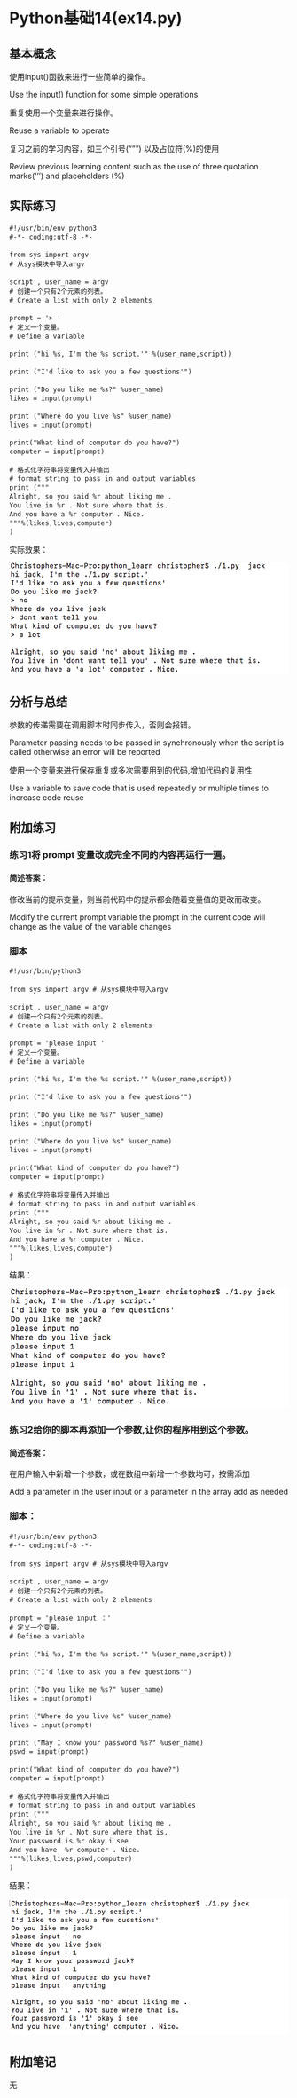 # Python基础14(ex14.py)

## 基本概念

使用input()函数来进行一些简单的操作。

Use the input() function for some simple operations

重复使用一个变量来进行操作。

Reuse a variable to operate

复习之前的学习内容，如三个引号(“””) 以及占位符(%)的使用

Review previous learning content such as the use of three quotation marks(‘’’) and placeholders (%)

## 实际练习

```
#!/usr/bin/env python3
#-*- coding:utf-8 -*-

from sys import argv 
# 从sys模块中导入argv

script , user_name = argv 
# 创建一个只有2个元素的列表。
# Create a list with only 2 elements

prompt = '> ' 
# 定义一个变量。
# Define a variable

print ("hi %s, I'm the %s script.'" %(user_name,script))

print ("I'd like to ask you a few questions'")

print ("Do you like me %s?" %user_name)
likes = input(prompt)

print ("Where do you live %s" %user_name)
lives = input(prompt)

print("What kind of computer do you have?")
computer = input(prompt)

# 格式化字符串将变量传入并输出
# format string to pass in and output variables 
print ("""
Alright, so you said %r about liking me .
You live in %r . Not sure where that is.
And you have a %r computer . Nice.
"""%(likes,lives,computer)
)
```

实际效果：

![image-20200403201236493](https://raw.githubusercontent.com/christopher-x/images/main/image-20200403201236493.png)

## 分析与总结

参数的传递需要在调用脚本时同步传入，否则会报错。

Parameter passing needs to be passed in synchronously when the script is called otherwise an error will be reported 

使用一个变量来进行保存重复或多次需要用到的代码,增加代码的复用性

Use a variable to save code that is used repeatedly or multiple times to increase code reuse

## 附加练习

### 练习1将 prompt 变量改成完全不同的内容再运行一遍。

#### 简述答案：

修改当前的提示变量，则当前代码中的提示都会随着变量值的更改而改变。

Modify the current prompt variable the prompt in the current code will change as the value of the variable changes 

### 脚本

```
#!/usr/bin/python3

from sys import argv # 从sys模块中导入argv

script , user_name = argv 
# 创建一个只有2个元素的列表。
# Create a list with only 2 elements

prompt = 'please input ' 
# 定义一个变量。
# Define a variable

print ("hi %s, I'm the %s script.'" %(user_name,script))

print ("I'd like to ask you a few questions'")

print ("Do you like me %s?" %user_name)
likes = input(prompt)

print ("Where do you live %s" %user_name)
lives = input(prompt)

print("What kind of computer do you have?")
computer = input(prompt)

# 格式化字符串将变量传入并输出
# format string to pass in and output variables 
print ("""
Alright, so you said %r about liking me .
You live in %r . Not sure where that is.
And you have a %r computer . Nice.
"""%(likes,lives,computer)
)
```

结果：

![image-20200403202906864](https://raw.githubusercontent.com/christopher-x/images/main/image-20200403202906864.png)

### 练习2给你的脚本再添加一个参数,让你的程序用到这个参数。

#### 简述答案：

在用户输入中新增一个参数，或在数组中新增一个参数均可，按需添加

Add a parameter in the user input or a parameter in the array add as needed

### 脚本：

```
#!/usr/bin/env python3
#-*- coding:utf-8 -*-

from sys import argv # 从sys模块中导入argv

script , user_name = argv 
# 创建一个只有2个元素的列表。
# Create a list with only 2 elements

prompt = 'please input ：' 
# 定义一个变量。
# Define a variable

print ("hi %s, I'm the %s script.'" %(user_name,script))

print ("I'd like to ask you a few questions'")

print ("Do you like me %s?" %user_name)
likes = input(prompt)

print ("Where do you live %s" %user_name)
lives = input(prompt)

print ("May I know your password %s?" %user_name)
pswd = input(prompt)

print("What kind of computer do you have?")
computer = input(prompt)

# 格式化字符串将变量传入并输出
# format string to pass in and output variables 
print ("""
Alright, so you said %r about liking me .
You live in %r . Not sure where that is.
Your password is %r okay i see
And you have  %r computer . Nice.
"""%(likes,lives,pswd,computer)
)

```

结果：

![image-20200403203451795](https://raw.githubusercontent.com/christopher-x/images/main/image-20200403203451795.png)

## 附加笔记

无